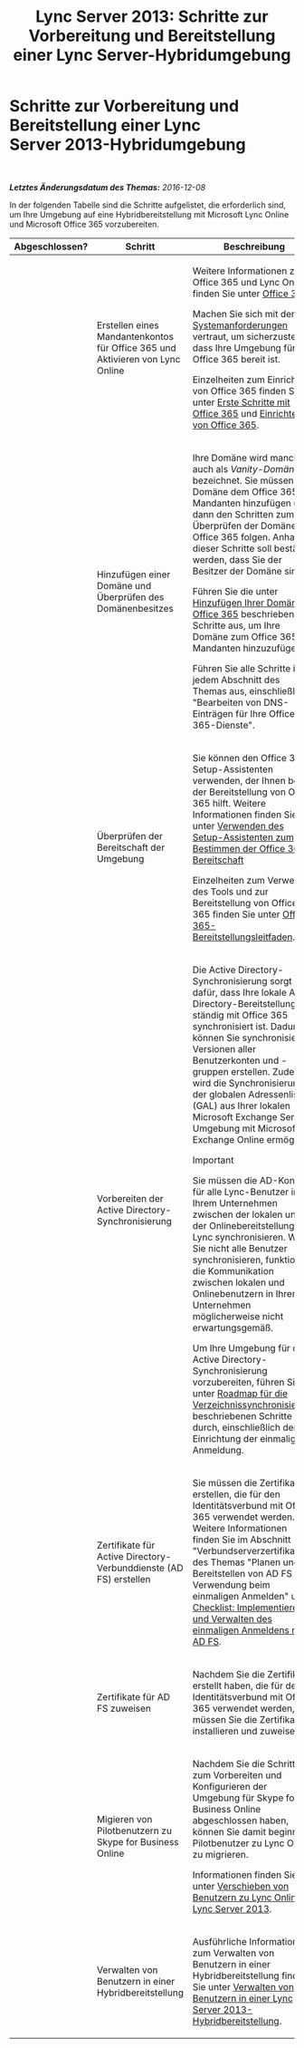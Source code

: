 ﻿---
title: 'Lync Server 2013: Schritte zur Vorbereitung und Bereitstellung einer Lync Server-Hybridumgebung'
TOCTitle: Schritte zur Vorbereitung und Bereitstellung einer Lync Server 2013-Hybridumgebung
ms:assetid: a50d4f7b-63f4-4663-af63-56ca87e4e3e7
ms:mtpsurl: https://technet.microsoft.com/de-de/library/JJ205157(v=OCS.15)
ms:contentKeyID: 49294980
ms.date: 06/01/2017
mtps_version: v=OCS.15
ms.translationtype: HT
---

# Schritte zur Vorbereitung und Bereitstellung einer Lync Server 2013-Hybridumgebung

 

_**Letztes Änderungsdatum des Themas:** 2016-12-08_

In der folgenden Tabelle sind die Schritte aufgelistet, die erforderlich sind, um Ihre Umgebung auf eine Hybridbereitstellung mit Microsoft Lync Online und Microsoft Office 365 vorzubereiten.


<table>
<colgroup>
<col style="width: 33%" />
<col style="width: 33%" />
<col style="width: 33%" />
</colgroup>
<thead>
<tr class="header">
<th>Abgeschlossen?</th>
<th>Schritt</th>
<th>Beschreibung</th>
</tr>
</thead>
<tbody>
<tr class="odd">
<td><p></p></td>
<td><p>Erstellen eines Mandantenkontos für Office 365 und Aktivieren von Lync Online</p></td>
<td><p>Weitere Informationen zu Office 365 und Lync Online finden Sie unter <a href="http://go.microsoft.com/fwlink/p/?linkid=254980">Office 365</a>.</p>
<p>Machen Sie sich mit den <a href="http://go.microsoft.com/fwlink/p/?linkid=401408">Systemanforderungen</a> vertraut, um sicherzustellen, dass Ihre Umgebung für Office 365 bereit ist.</p>
<p>Einzelheiten zum Einrichten von Office 365 finden Sie unter <a href="http://go.microsoft.com/fwlink/p/?linkid=254982">Erste Schritte mit Office 365</a> und <a href="http://go.microsoft.com/fwlink/p/?linkid=254979">Einrichten von Office 365</a>.</p></td>
</tr>
<tr class="even">
<td><p></p></td>
<td><p>Hinzufügen einer Domäne und Überprüfen des Domänenbesitzes</p></td>
<td><p>Ihre Domäne wird manchmal auch als <em>Vanity-Domäne</em> bezeichnet. Sie müssen Ihre Domäne dem Office 365-Mandanten hinzufügen und dann den Schritten zum Überprüfen der Domäne mit Office 365 folgen. Anhand dieser Schritte soll bestätigt werden, dass Sie der Besitzer der Domäne sind.</p>
<p>Führen Sie die unter <a href="http://go.microsoft.com/fwlink/p/?linkid=254983">Hinzufügen Ihrer Domäne zu Office 365</a> beschriebenen Schritte aus, um Ihre Domäne zum Office 365-Mandanten hinzuzufügen.</p>
<p>Führen Sie alle Schritte in jedem Abschnitt des Themas aus, einschließlich &quot;Bearbeiten von DNS-Einträgen für Ihre Office 365-Dienste&quot;.</p></td>
</tr>
<tr class="odd">
<td><p></p></td>
<td><p>Überprüfen der Bereitschaft der Umgebung</p></td>
<td><p>Sie können den Office 365-Setup-Assistenten verwenden, der Ihnen bei der Bereitstellung von Office 365 hilft. Weitere Informationen finden Sie unter <a href="http://go.microsoft.com/fwlink/p/?linkid=254985">Verwenden des Setup-Assistenten zum Bestimmen der Office 365-Bereitschaft</a></p>
<p>Einzelheiten zum Verwenden des Tools und zur Bereitstellung von Office 365 finden Sie unter <a href="http://go.microsoft.com/fwlink/p/?linkid=257337">Office 365-Bereitstellungsleitfaden</a>.</p></td>
</tr>
<tr class="even">
<td><p></p></td>
<td><p>Vorbereiten der Active Directory-Synchronisierung</p></td>
<td><p>Die Active Directory-Synchronisierung sorgt dafür, dass Ihre lokale Active Directory-Bereitstellung ständig mit Office 365 synchronisiert ist. Dadurch können Sie synchronisierte Versionen aller Benutzerkonten und -gruppen erstellen. Zudem wird die Synchronisierung der globalen Adressenliste (GAL) aus Ihrer lokalen Microsoft Exchange Server-Umgebung mit Microsoft Exchange Online ermöglicht.</p>
<div class="alert">

> [!IMPORTANT]
> Sie müssen die AD-Konten für alle Lync-Benutzer in Ihrem Unternehmen zwischen der lokalen und der Onlinebereitstellung von Lync synchronisieren. Wenn Sie nicht alle Benutzer synchronisieren, funktioniert die Kommunikation zwischen lokalen und Onlinebenutzern in Ihrem Unternehmen möglicherweise nicht erwartungsgemäß.


</div>
<p>Um Ihre Umgebung für die Active Directory-Synchronisierung vorzubereiten, führen Sie die unter <a href="http://go.microsoft.com/fwlink/p/?linkid=254988">Roadmap für die Verzeichnissynchronisierung</a> beschriebenen Schritte durch, einschließlich der Einrichtung der einmaligen Anmeldung.</p></td>
</tr>
<tr class="odd">
<td><p></p></td>
<td><p>Zertifikate für Active Directory-Verbunddienste (AD FS) erstellen</p></td>
<td><p>Sie müssen die Zertifikate erstellen, die für den Identitätsverbund mit Office 365 verwendet werden. Weitere Informationen finden Sie im Abschnitt &quot;Verbundserverzertifikate&quot; des Themas &quot;Planen und Bereitstellen von AD FS zur Verwendung beim einmaligen Anmelden&quot; unter <a href="http://go.microsoft.com/fwlink/p/?linkid=285376">Checklist: Implementieren und Verwalten des einmaligen Anmeldens mit AD FS</a>.</p></td>
</tr>
<tr class="even">
<td><p></p></td>
<td><p>Zertifikate für AD FS zuweisen</p></td>
<td><p>Nachdem Sie die Zertifikate erstellt haben, die für den Identitätsverbund mit Office 365 verwendet werden, müssen Sie die Zertifikate installieren und zuweisen.</p></td>
</tr>
<tr class="odd">
<td><p></p></td>
<td><p>Migieren von Pilotbenutzern zu Skype for Business Online</p></td>
<td><p>Nachdem Sie die Schritte zum Vorbereiten und Konfigurieren der Umgebung für Skype for Business Online abgeschlossen haben, können Sie damit beginnen, Pilotbenutzer zu Lync Online zu migrieren.</p>
<p>Informationen finden Sie unter <a href="lync-server-2013-move-users-to-lync-online.md">Verschieben von Benutzern zu Lync Online in Lync Server 2013</a>.</p></td>
</tr>
<tr class="even">
<td><p></p></td>
<td><p>Verwalten von Benutzern in einer Hybridbereitstellung</p></td>
<td><p>Ausführliche Informationen zum Verwalten von Benutzern in einer Hybridbereitstellung finden Sie unter <a href="lync-server-2013-administering-users-in-a-hybrid-deployment.md">Verwalten von Benutzern in einer Lync Server 2013-Hybridbereitstellung</a>.</p></td>
</tr>
</tbody>
</table>

